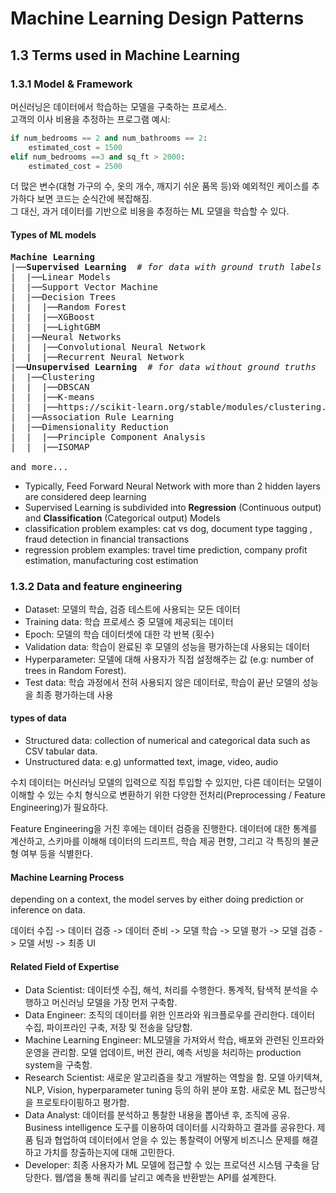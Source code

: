 # Machine Learning Design Patterns
## 1.3 Terms used in Machine Learning
### 1.3.1 Model & Framework
머신러닝은 데이터에서 학습하는 모델을 구축하는 프로세스.  
고객의 이사 비용을 추정하는 프로그램 예시:
```python
if num_bedrooms == 2 and num_bathrooms == 2:
    estimated_cost = 1500
elif num_bedrooms ==3 and sq_ft > 2000:
    estimated_cost = 2500
```  
더 많은 변수(대형 가구의 수, 옷의 개수, 깨지기 쉬운 품목 등)와 예외적인 케이스를 추가하다 보면 코드는 순식간에 복잡해짐.  
그 대신, 과거 데이터를 기반으로 비용을 추정하는 ML 모델을 학습할 수 있다.

#### Types of ML models
<pre>
<b>Machine Learning</b>  
|──<b>Supervised Learning</b>  <i># for data with ground truth labels</i>  
|  |──Linear Models  
|  |──Support Vector Machine  
|  |──Decision Trees  
|  |  |──Random Forest  
|  |  |──XGBoost  
|  |  |──LightGBM  
|  |──Neural Networks
|  |  |──Convolutional Neural Network  
|  |  |──Recurrent Neural Network
|──<b>Unsupervised Learning</b>  <i># for data without ground truths</i>  
|  |──Clustering  
|  |  |──DBSCAN  
|  |  |──K-means
|  |  |──https://scikit-learn.org/stable/modules/clustering.html
|  |──Association Rule Learning  
|  |──Dimensionality Reduction  
|  |  |──Principle Component Analysis  
|  |  |──ISOMAP  

and more...
</pre>

- Typically, Feed Forward Neural Network with more than 2 hidden layers are considered deep learning  
- Supervised Learning is subdivided into <b>Regression</b> (Continuous output) and <b>Classification</b> (Categorical output) Models  
- classification problem examples: cat vs dog, document type tagging , fraud detection in financial transactions
- regression problem examples: travel time prediction, company profit estimation, manufacturing cost estimation

### 1.3.2 Data and feature engineering
- Dataset: 모델의 학습, 검증 테스트에 사용되는 모든 데이터
- Training data: 학습 프로세스 중 모델에 제공되는 데이터
- Epoch: 모델의 학습 데이터셋에 대한 각 반복 (횟수)
- Validation data: 학습이 완료된 후 모델의 성능을 평가하는데 사용되는 데이터
- Hyperparameter: 모델에 대해 사용자가 직접 설정해주는 값 (e.g: number of trees in Random Forest).
- Test data: 학습 과정에서 전혀 사용되지 않은 데이터로, 학습이 끝난 모델의 성능을 최종 평가하는데 사용

#### types of data
- Structured data: collection of numerical and categorical data such as CSV tabular data.  
- Unstructured data: e.g) unformatted text, image, video, audio  
  
수치 데이터는 머신러닝 모델의 입력으로 직접 투입할 수 있지만, 다른 데이터는 모델이 이해할 수 있는 수치 형식으로 변환하기 위한 다양한 전처리(Preprocessing / Feature Engineering)가 필요하다.  
  
Feature Engineering을 거친 후에는 데이터 검증을 진행한다. 데이터에 대한 통계를 계산하고, 스키마를 이해해 데이터의 드리프트, 학습 제공 편향, 그리고 각 특징의 불균형 여부 등을 식별한다.  


#### Machine Learning Process
depending on a context, the model serves by either doing prediction or inference on data.
  
데이터 수집 -> 데이터 검증 -> 데이터 준비 -> 모델 학습 -> 모델 평가 -> 모델 검증 -> 모델 서빙 -> 최종 UI

#### Related Field of Expertise
- Data Scientist: 데이터셋 수집, 해석, 처리를 수행한다. 통계적, 탐색적 분석을 수행하고 머신러닝 모델을 가장 먼저 구축함.
- Data Engineer: 조직의 데이터를 위한 인프라와 워크플로우를 관리한다. 데이터 수집, 파이프라인 구축, 저장 및 전송을 담당함.
- Machine Learning Engineer: ML모델을 가져와서 학습, 배포와 관련된 인프라와 운영을 관리함. 모델 업데이트, 버전 관리, 예측 서빙을 처리하는 production system을 구축함.
- Research Scientist: 새로운 알고리즘을 찾고 개발하는 역할을 함. 모델 아키텍쳐, NLP, Vision, hyperparameter tuning 등의 하위 분야 포함. 새로운 ML 접근방식을 프로토타이핑하고 평가함.
- Data Analyst: 데이터를 분석하고 통찰한 내용을 뽑아낸 후, 조직에 공유. Business intelligence 도구를 이용하여 데이터를 시각화하고 결과를 공유한다. 제품 팀과 협업하여 데이터에서 얻을 수 있는 통찰력이 어떻게 비즈니스 문제를 해결하고 가치를 창출하는지에 대해 고민한다.
- Developer: 최종 사용자가 ML 모델에 접근할 수 있는 프로덕션 시스템 구축을 담당한다. 웹/앱을 통해 쿼리를 날리고 예측을 반환받는 API를 설계한다.



